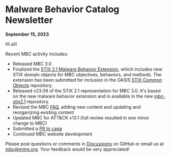 # <a name="faq"></a>Malware Behavior Catalog Newsletter # 
**September 15, 2023**

Hi all!

Recent MBC activity includes:

* Released MBC 3.0
* Finalized the [STIX 2.1 Malware Behavior Extension](https://docs.google.com/document/d/1azr8ewNXhWyLt1a2wE2cG964QuFSPdIBSqCJFJrwEVo/edit?usp=sharing), which includes new STIX domain objects for MBC objectives, behaviors, and methods. The extension has been submitted for inclusion in the OASIS [STIX Common Objects](https://github.com/oasis-open/cti-stix-common-objects) repository.
* Released v23.09 of the STIX 2.1 representation for MBC 3.0. It's based on the new malware behavior extension and is available in the new [mbc-stix2.1](https://github.com/MBCProject/mbc-stix2.1) repository.
* Revised the MBC [FAQ](XXXX), adding new content and updating and reorganizing existing content
* Updated MBC for ATT&CK v13.1 (full review resulted in one minor change to MBC)
* Submitted a [PR to capa](https://github.com/mandiant/capa-rules/pull/776)
* Continued MBC website development

Please post questions or comments in [Discussions](https://github.com/MBCProject/mbc-markdown/discussions) on GitHub or email us at mbc@mitre.org. Your feedback would be very appreciated! 

